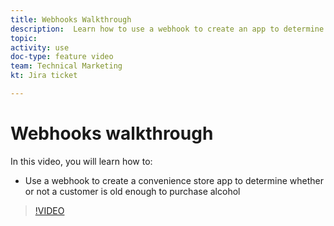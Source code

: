 ```yaml
---
title: Webhooks Walkthrough
description:  Learn how to use a webhook to create an app to determine whether or not a customer is old enough to purchase alcohol, all in [!DNL Adobe Workfront Fusion].
topic: 
activity: use
doc-type: feature video
team: Technical Marketing
kt: Jira ticket 

---
```

# Webhooks walkthrough

In this video, you will learn how to:

* Use a webhook to create a convenience store app to determine whether or not a customer is old enough to purchase alcohol

>[!VIDEO](https://video.tv.adobe.com/v/335292/?quality=12)
